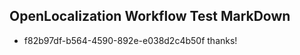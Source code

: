 ## OpenLocalization Workflow Test MarkDown
* f82b97df-b564-4590-892e-e038d2c4b50f thanks!

<!--HONumber=Sep16_HO1-->


